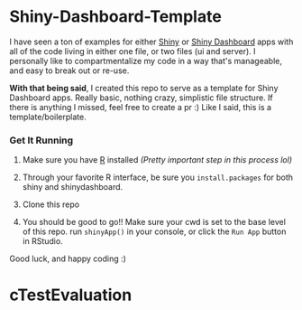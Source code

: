 # Shiny-Dashboard-Template
I have seen a ton of examples for either [Shiny](https://shiny.rstudio.com/) or [Shiny Dashboard](https://rstudio.github.io/shinydashboard/) apps 
with all of the code living in either one file, or two files (ui and server).
I personally like to compartmentalize my code in a way that's manageable, and easy to break out or re-use.

**With that being said**, I created this repo to serve as a template for Shiny Dashboard apps. Really basic, nothing crazy, simplistic file structure. If there is anything I missed, feel free to create a pr :) Like I said, this is a template/boilerplate. 

### Get It Running
1. Make sure you have [R](https://cran.r-project.org/doc/manuals/r-release/R-admin.html) installed *(Pretty important step in this process lol)*

2. Through your favorite R interface, be sure you `install.packages` for both shiny and shinydashboard.

3. Clone this repo

4. You should be good to go!! Make sure your cwd is set to the base level of this repo. run `shinyApp()` in your console, or click the `Run App` button in RStudio.


Good luck, and happy coding :) 
# cTestEvaluation
